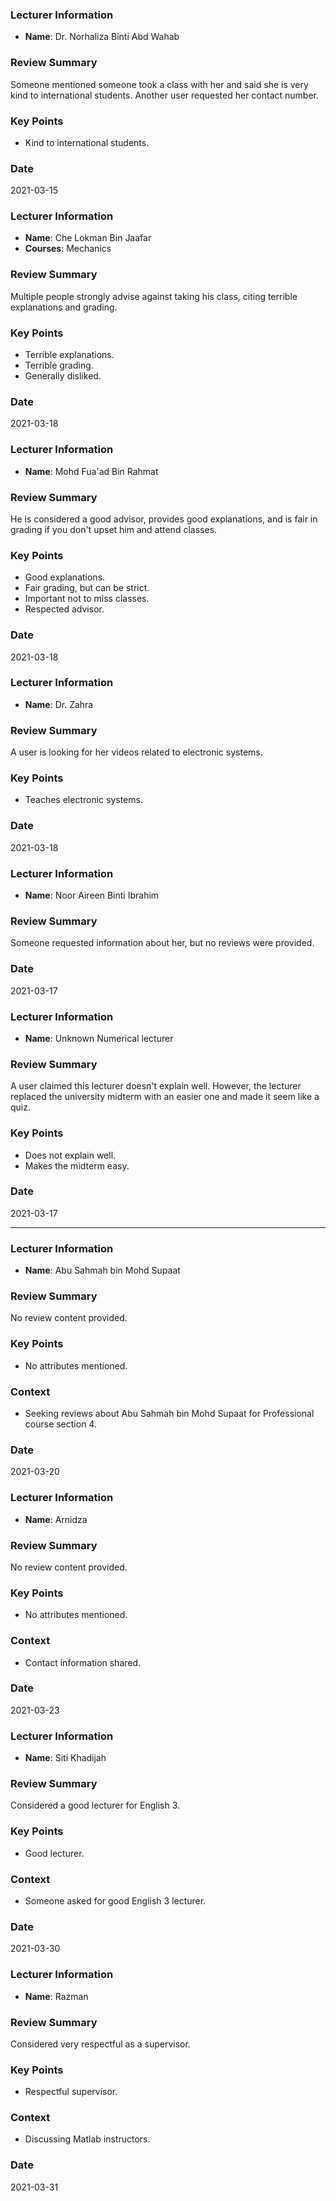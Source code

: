 ### Lecturer Information
- **Name**: Dr. Norhaliza Binti Abd Wahab

### Review Summary
Someone mentioned someone took a class with her and said she is very kind to international students. Another user requested her contact number.

### Key Points
- Kind to international students.

### Date
2021-03-15

### Lecturer Information
- **Name**: Che Lokman Bin Jaafar
- **Courses**: Mechanics

### Review Summary
Multiple people strongly advise against taking his class, citing terrible explanations and grading.

### Key Points
- Terrible explanations.
- Terrible grading.
- Generally disliked.

### Date
2021-03-18

### Lecturer Information
- **Name**: Mohd Fua'ad Bin Rahmat

### Review Summary
He is considered a good advisor, provides good explanations, and is fair in grading if you don't upset him and attend classes.

### Key Points
- Good explanations.
- Fair grading, but can be strict.
- Important not to miss classes.
- Respected advisor.

### Date
2021-03-18

### Lecturer Information
- **Name**: Dr. Zahra

### Review Summary
A user is looking for her videos related to electronic systems.

### Key Points
- Teaches electronic systems.

### Date
2021-03-18

### Lecturer Information
- **Name**: Noor Aireen Binti Ibrahim

### Review Summary
Someone requested information about her, but no reviews were provided.

### Date
2021-03-17

### Lecturer Information
- **Name**: Unknown Numerical lecturer

### Review Summary
A user claimed this lecturer doesn't explain well. However, the lecturer replaced the university midterm with an easier one and made it seem like a quiz.

### Key Points
- Does not explain well.
- Makes the midterm easy.

### Date
2021-03-17

---

### Lecturer Information
- **Name**: Abu Sahmah bin Mohd Supaat

### Review Summary
No review content provided.

### Key Points
- No attributes mentioned.

### Context
- Seeking reviews about Abu Sahmah bin Mohd Supaat for Professional course section 4.

### Date
2021-03-20

### Lecturer Information
- **Name**: Arnidza

### Review Summary
No review content provided.

### Key Points
- No attributes mentioned.

### Context
- Contact information shared.

### Date
2021-03-23

### Lecturer Information
- **Name**: Siti Khadijah

### Review Summary
Considered a good lecturer for English 3.

### Key Points
- Good lecturer.

### Context
- Someone asked for good English 3 lecturer.

### Date
2021-03-30

### Lecturer Information
- **Name**: Razman

### Review Summary
Considered very respectful as a supervisor.

### Key Points
- Respectful supervisor.

### Context
- Discussing Matlab instructors.

### Date
2021-03-31